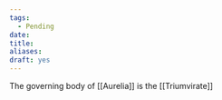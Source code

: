 ```yaml
---
tags:
  - Pending
date: 
title: 
aliases: 
draft: yes
---
```


The governing body of [[Aurelia]] is the [[Triumvirate]]
